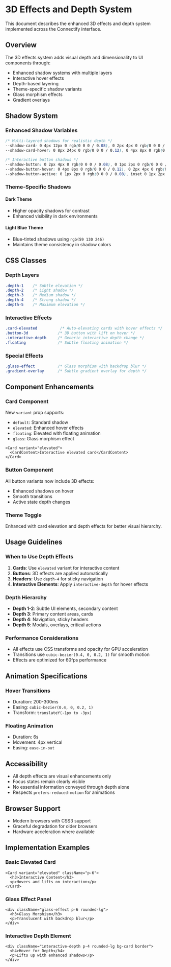 # 3D Effects and Depth System

This document describes the enhanced 3D effects and depth system implemented across the Connectify interface.

## Overview

The 3D effects system adds visual depth and dimensionality to UI components through:
- Enhanced shadow systems with multiple layers
- Interactive hover effects
- Depth-based layering
- Theme-specific shadow variants
- Glass morphism effects
- Gradient overlays

## Shadow System

### Enhanced Shadow Variables

```css
/* Multi-layered shadows for realistic depth */
--shadow-card: 0 4px 12px 0 rgb(0 0 0 / 0.08), 0 2px 4px 0 rgb(0 0 0 / 0.04), 0 1px 2px 0 rgb(0 0 0 / 0.02);
--shadow-card-hover: 0 8px 24px 0 rgb(0 0 0 / 0.12), 0 4px 8px 0 rgb(0 0 0 / 0.06), 0 2px 4px 0 rgb(0 0 0 / 0.04);

/* Interactive button shadows */
--shadow-button: 0 2px 4px 0 rgb(0 0 0 / 0.08), 0 1px 2px 0 rgb(0 0 0 / 0.06);
--shadow-button-hover: 0 4px 8px 0 rgb(0 0 0 / 0.12), 0 2px 4px 0 rgb(0 0 0 / 0.08);
--shadow-button-active: 0 1px 2px 0 rgb(0 0 0 / 0.08), inset 0 1px 2px 0 rgb(0 0 0 / 0.06);
```

### Theme-Specific Shadows

#### Dark Theme
- Higher opacity shadows for contrast
- Enhanced visibility in dark environments

#### Light Blue Theme
- Blue-tinted shadows using `rgb(59 130 246)`
- Maintains theme consistency in shadow colors

## CSS Classes

### Depth Layers
```css
.depth-1    /* Subtle elevation */
.depth-2    /* Light shadow */
.depth-3    /* Medium shadow */
.depth-4    /* Strong shadow */
.depth-5    /* Maximum elevation */
```

### Interactive Effects
```css
.card-elevated          /* Auto-elevating cards with hover effects */
.button-3d             /* 3D button with lift on hover */
.interactive-depth     /* Generic interactive depth change */
.floating              /* Subtle floating animation */
```

### Special Effects
```css
.glass-effect          /* Glass morphism with backdrop blur */
.gradient-overlay      /* Subtle gradient overlay for depth */
```

## Component Enhancements

### Card Component
New `variant` prop supports:
- `default`: Standard shadow
- `elevated`: Enhanced hover effects
- `floating`: Elevated with floating animation
- `glass`: Glass morphism effect

```tsx
<Card variant="elevated">
  <CardContent>Interactive elevated card</CardContent>
</Card>
```

### Button Component
All button variants now include 3D effects:
- Enhanced shadows on hover
- Smooth transitions
- Active state depth changes

### Theme Toggle
Enhanced with card elevation and depth effects for better visual hierarchy.

## Usage Guidelines

### When to Use Depth Effects

1. **Cards**: Use `elevated` variant for interactive content
2. **Buttons**: 3D effects are applied automatically
3. **Headers**: Use `depth-4` for sticky navigation
4. **Interactive Elements**: Apply `interactive-depth` for hover effects

### Depth Hierarchy

- **Depth 1-2**: Subtle UI elements, secondary content
- **Depth 3**: Primary content areas, cards
- **Depth 4**: Navigation, sticky headers
- **Depth 5**: Modals, overlays, critical actions

### Performance Considerations

- All effects use CSS transforms and opacity for GPU acceleration
- Transitions use `cubic-bezier(0.4, 0, 0.2, 1)` for smooth motion
- Effects are optimized for 60fps performance

## Animation Specifications

### Hover Transitions
- Duration: 200-300ms
- Easing: `cubic-bezier(0.4, 0, 0.2, 1)`
- Transform: `translateY(-1px to -3px)`

### Floating Animation
- Duration: 6s
- Movement: 4px vertical
- Easing: `ease-in-out`

## Accessibility

- All depth effects are visual enhancements only
- Focus states remain clearly visible
- No essential information conveyed through depth alone
- Respects `prefers-reduced-motion` for animations

## Browser Support

- Modern browsers with CSS3 support
- Graceful degradation for older browsers
- Hardware acceleration where available

## Implementation Examples

### Basic Elevated Card
```tsx
<Card variant="elevated" className="p-6">
  <h3>Interactive Content</h3>
  <p>Hovers and lifts on interaction</p>
</Card>
```

### Glass Effect Panel
```tsx
<div className="glass-effect p-6 rounded-lg">
  <h3>Glass Morphism</h3>
  <p>Translucent with backdrop blur</p>
</div>
```

### Interactive Depth Element
```tsx
<div className="interactive-depth p-4 rounded-lg bg-card border">
  <h4>Hover for Depth</h4>
  <p>Lifts up with enhanced shadows</p>
</div>
``` 